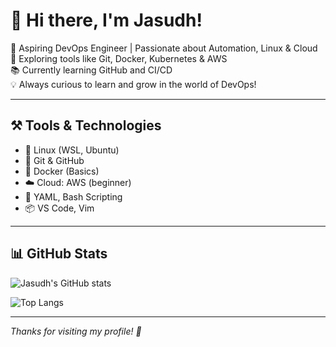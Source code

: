 # 👋 Hi there, I'm Jasudh!

🚀 Aspiring DevOps Engineer | Passionate about Automation, Linux & Cloud  
🔧 Exploring tools like Git, Docker, Kubernetes & AWS  
📚 Currently learning GitHub and CI/CD  
💡 Always curious to learn and grow in the world of DevOps!

---

## ⚒️ Tools & Technologies

- 🐧 Linux (WSL, Ubuntu)
- 🧰 Git & GitHub
- 🐳 Docker (Basics)
- ☁️ Cloud: AWS (beginner)
- 📜 YAML, Bash Scripting
- 📦 VS Code, Vim

---

## 📊 GitHub Stats

![Jasudh's GitHub stats](https://github-readme-stats.vercel.app/api?username=jasudh&show_icons=true&theme=tokyonight)

![Top Langs](https://github-readme-stats.vercel.app/api/top-langs/?username=jasudh&layout=compact&theme=tokyonight)

---

_Thanks for visiting my profile! 🌟_
